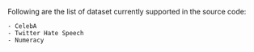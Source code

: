 Following are the list of dataset currently supported in the source code:
        
    - CelebA
    - Twitter Hate Speech
    - Numeracy